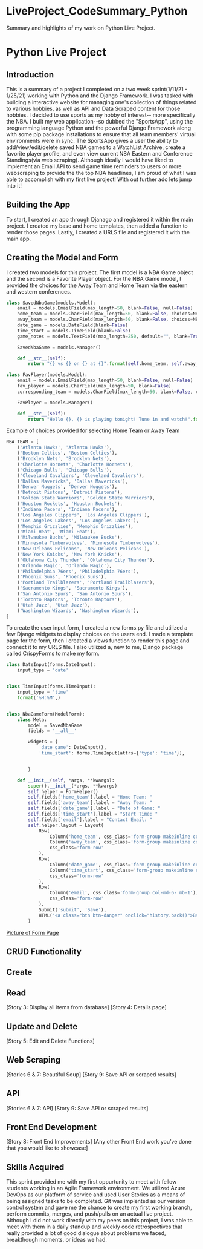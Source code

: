 # LiveProject_CodeSummary_Python
 Summary and highlights of my work on Python Live Project.
 
<h1>Python Live Project</h1>

<h2>Introduction</h2>
This is a summary of a project I completed on  a two week sprint(1/11/21 - 1/25/21) working with Python and the Django Framework.     I was tasked with building a interactive website for managing one's collection of things related to various hobbies, as well as API and Data Scraped content for those hobbies.  I decided to use sports as my hobby of interest-- more specifically the NBA.  I built my web application--so dubbed the "SportsApp", using the programming language Python and the powerful Django Framework along with some pip package installations to ensure that all team members' virtual environments were in sync. The SportsApp gives a user the ability to add/view/edit/delete saved NBA games to a WatchList Archive, create a favorite player profile, and even view current NBA Eastern and Conference Standings(via web scraping). Although ideally I would have liked to implement an Email API to send game time reminders to users or more webscraping to provide the the top NBA headlines, I am proud of what I was able to accomplish with my first live project!  With out further ado lets jump into it!
 
 
<h2> Building the App</h2>
<p> To start, I created an app through Djanago and registered it within the main project. I created my base and home templates, then added a function to render those pages. Lastly, I created a URLS file and registered it with the main app. 


<h2>Creating the Model and Form</h2>
<p> I created two models for this project. The first model is a NBA Game object and the second is a Favorite Player object. For the NBA Game model, I provided the choices for the Away Team and Home Team via the eastern and western conferences. 
 
 

 
```Python
class SavedNbaGame(models.Model):
    email = models.EmailField(max_length=50, blank=False, null=False)
    home_team = models.CharField(max_length=50, blank=False, choices=NBA_TEAM)
    away_team = models.CharField(max_length=50, blank=False, choices=NBA_TEAM)
    date_game = models.DateField(blank=False)
    time_start = models.TimeField(blank=False)
    game_notes = models.TextField(max_length=250, default="", blank=True, null=True)

    SavedNbaGame = models.Manager()

    def __str__(self):
        return "{} vs {} on {} at {}".format(self.home_team, self.away_team, self.date_game, self.time_start)
```





```Python
class FavPlayer(models.Model):
    email = models.EmailField(max_length=50, blank=False, null=False)
    fav_player = models.CharField(max_length=50, blank=False)
    corresponding_team = models.CharField(max_length=50, blank=False, choices=NBA_TEAM)

    FavPlayer = models.Manager()

    def __str__(self):
        return "Hello {}, {} is playing tonight! Tune in and watch!".format(self.email, self.fav_player)
```



Example of choices provided for selecting Home Team or Away Team




```Python
NBA_TEAM = [
    ('Atlanta Hawks', 'Atlanta Hawks'),
    ('Boston Celtics', 'Boston Celtics'),
    ('Brooklyn Nets', 'Brooklyn Nets'),
    ('Charlotte Hornets', 'Charlotte Hornets'),
    ('Chicago Bulls', 'Chicago Bulls'),
    ('Cleveland Cavaliers', 'Cleveland Cavaliers'),
    ('Dallas Mavericks', 'Dallas Mavericks'),
    ('Denver Nuggets', 'Denver Nuggets'),
    ('Detroit Pistons', 'Detroit Pistons'),
    ('Golden State Warriors', 'Golden State Warriors'),
    ('Houston Rockets', 'Houston Rockets'),
    ('Indiana Pacers', 'Indiana Pacers'),
    ('Los Angeles Clippers', 'Los Angeles Clippers'),
    ('Los Angeles Lakers', 'Los Angeles Lakers'),
    ('Memphis Grizzlies', 'Memphis Grizzlies'),
    ('Miami Heat', 'Miami Heat'),
    ('Milwaukee Bucks', 'Milwaukee Bucks'),
    ('Minnesota Timberwolves', 'Minnesota Timberwolves'),
    ('New Orleans Pelicans', 'New Orleans Pelicans'),
    ('New York Knicks', 'New York Knicks'),
    ('Oklahoma City Thunder', 'Oklahoma City Thunder'),
    ('Orlando Magic', 'Orlando Magic'),
    ('Philadelphia 76ers', 'Philadelphia 76ers'),
    ('Phoenix Suns', 'Phoenix Suns'),
    ('Portland Trailblazers', 'Portland Trailblazers'),
    ('Sacramento Kings', 'Sacramento Kings'),
    ('San Antonio Spurs', 'San Antonio Spurs'),
    ('Toronto Raptors', 'Toronto Raptors'),
    ('Utah Jazz', 'Utah Jazz'),
    ('Washington Wizards', 'Washington Wizards'),
]
```
To create the user input form, I created a new forms.py file and utilized a few Django widgets to display choices on the users end. I made a template page for the form, then I created a views function to  render this page and connect it to my URLS file. I also utilized a, new to me, Django package called CrispyForms to make my form. 



```Python
class DateInput(forms.DateInput):
    input_type = 'date'


class TimeInput(forms.TimeInput):
    input_type = 'time'
    format('%H:%M',)


class NbaGameForm(ModelForm):
    class Meta:
        model = SavedNbaGame
        fields = '__all__'

        widgets = {
            'date_game': DateInput(),
            'time_start': forms.TimeInput(attrs={'type': 'time'}),


        }

    def __init__(self, *args, **kwargs):
        super().__init__(*args, **kwargs)
        self.helper = FormHelper()
        self.fields['home_team'].label = "Home Team: "
        self.fields['away_team'].label = "Away Team: "
        self.fields['date_game'].label = "Date of Game: "
        self.fields['time_start'].label = "Start Time: "
        self.fields['email'].label = "Contact Email: "
        self.helper.layout = Layout(
            Row(
                Column('home_team', css_class='form-group makeinline col-md-4 mb-1'),
                Column('away_team', css_class='form-group makeinline col-md-4- mb-1'),
                css_class='form-row'
            ),
            Row(
                Column('date_game', css_class='form-group makeinline col-md-4 mb-1'),
                Column('time_start', css_class='form-group makeinline col-md-4 mb-1'),
                css_class='form-row'
            ),
            Row(
                Column('email', css_class='form-group col-md-6- mb-1'),
                css_class='form-row'
            ),
            Submit('submit', 'Save'),
            HTML('<a class="btn btn-danger" onclick="history.back()">Back</a>')
        )
```




<a href="https://github.com/SloneBone/LiveProject_CodeSummary_Python/blob/main/Code_Snippets/screenShot_NBA_crispyform.png">Picture of Form Page</a>

<h2>CRUD Functionality</h2>
<p>



<h2>Create</h2>


<h2>Read</h2>

[Story 3: Display all items from database]
[Story 4: Details page]

<h2>Update and Delete</h2>
[Story 5: Edit and Delete Functions]

<h2>Web Scraping</h2>
[Stories 6 & 7: Beautiful Soup]
[Story 9: Save API or scraped results]

<h2>API</h2>
[Stories 6 & 7: API]
[Story 9: Save API or scraped results]

<h2>Front End Development</h2>
[Story 8: Front End Improvements]
[Any other Front End work you’ve done that you would like to showcase]

<h2>Skills Acquired</h2>
This sprint provided me with my first oppurtunity to meet with fellow students working in an Agile Framework environment. We utilized Azure DevOps as our platform of service and used User Stories as a means of being assigned tasks to be completed.  Git was implented as our version control system and gave me the chance to create my first working branch, perform commits, merges,  and push/pulls on an actual live project.  Although I did not work directly with my peers on this project, I was able to meet with them in a daily standup and weekly code retrospectives that really provided a lot of good dialogue about problems we faced, breakthough moments, or ideas we had.

